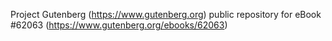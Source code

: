 Project Gutenberg (https://www.gutenberg.org) public repository for eBook #62063 (https://www.gutenberg.org/ebooks/62063)
